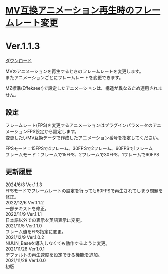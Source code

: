 # [MV互換アニメーション再生時のフレームレート変更](https://raw.githubusercontent.com/nuun888/MZ/master/NUUN_AnimationFPSRate.js)
# Ver.1.1.3
[ダウンロード](https://raw.githubusercontent.com/nuun888/MZ/master/NUUN_AnimationFPSRate.js)

MVのアニメーションを再生するときのフレームレートを変更します。  
またアニメーションごとにフレームレートを変更できます。  

MZ標準(Effekseer)で設定したアニメーションは、構造が異なるため適用されません。  

## 設定
フレームレート(FPS)を変更するアニメーションはプラグインパラメータのアニメーションFPS設定から設定します。  
変更したいMV互換データで作成したアニメーション番号を指定してください。  

FPSモード：15FPSで4フレーム、30FPSで2フレーム、60FPSで1フレーム  
フレームモード：フレームで15FPS、2フレームで30FPS、1フレームで60FPS  


## 更新履歴
2024/6/3 Ver.1.1.3  
FPSモードでフレームレートの設定を行っても60FPSで再生されてしまう問題を修正。  
2022/12/6 Ver.1.1.2  
一部テキストを修正。  
2022/11/9 Ver.1.1.1  
日本語以外での表示を英語表示に変更。  
2021/11/5 Ver.1.1.0  
フレーム値をFPS指定に変更。  
2021/12/9 Ver.1.0.2  
NUUN_Baseを導入しなくても動作するように変更。  
2021/11/28 Ver.1.0.1  
デフォルトの再生速度を設定できる機能を追加。  
2021/11/28 Ver.1.0.0  
初版  
